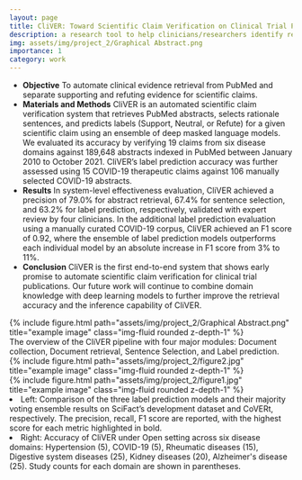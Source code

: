 ```yaml
---
layout: page
title: CliVER: Toward Scientific Claim Verification on Clinical Trial Publications 
description: a research tool to help clinicians/researchers identify relevant evidence in clinical trial studies and assess whether a clinical trial study provides evidence supporting or refuting a clinical claim
img: assets/img/project_2/Graphical Abstract.png
importance: 1
category: work
---
```


- **Objective** To automate clinical evidence retrieval from PubMed and separate supporting and refuting evidence for scientific claims. 
- **Materials and Methods** CliVER is an automated scientific claim verification system that retrieves PubMed abstracts, selects rationale sentences, and predicts labels (Support, Neutral, or Refute) for a given scientific claim using an ensemble of deep masked language models. We evaluated its accuracy by verifying 19 claims from six disease domains against 189,648 abstracts indexed in PubMed between January 2010 to October 2021. CliVER’s label prediction accuracy was further assessed using 15 COVID-19 therapeutic claims against 106 manually selected COVID-19 abstracts.
- **Results** In system-level effectiveness evaluation, CliVER achieved a precision of 79.0% for abstract retrieval, 67.4% for sentence selection, and 63.2% for label prediction, respectively, validated with expert review by four clinicians. In the additional label prediction evaluation using a manually curated COVID-19 corpus, CliVER achieved an F1 score of 0.92, where the ensemble of label prediction models outperforms each individual model by an absolute increase in F1 score from 3% to 11%. 
- **Conclusion** CliVER is the first end-to-end system that shows early promise to automate scientific claim verification for clinical trial publications. Our future work will continue to combine domain knowledge with deep learning models to further improve the retrieval accuracy and the inference capability of CliVER.


<div class="row">
    <div class="col-sm mt-3 mt-md-0">
        {% include figure.html path="assets/img/project_2/Graphical Abstract.png" title="example image" class="img-fluid rounded z-depth-1" %}
    </div>
</div>
<div class="caption">
    The overview of the CliVER pipeline with four major modules: Document collection, Document retrieval, Sentence Selection, and Label prediction.
</div>

<div class="row justify-content-sm-center">
    <div class="col-sm-8 mt-3 mt-md-0">
        {% include figure.html path="assets/img/project_2/figure2.jpg" title="example image" class="img-fluid rounded z-depth-1" %}
    </div>
    <div class="col-sm-4 mt-3 mt-md-0">
        {% include figure.html path="assets/img/project_2/figure1.jpg" title="example image" class="img-fluid rounded z-depth-1" %}
    </div>
</div>
<div class="caption">
    <li>Left: Comparison of the three label prediction models and their majority voting ensemble results on SciFact’s development dataset and CoVERt, respectively. The precision, recall, F1 score are reported, with the highest score for each metric highlighted in bold.</li>
    <li>Right: Accuracy of CliVER under Open setting across six disease domains: Hypertension (5), COVID-19 (5), Rheumatic diseases (15), Digestive system diseases (25), Kidney diseases (20), Alzheimer's disease (25). Study counts for each domain are shown in parentheses.</li>
</div>



